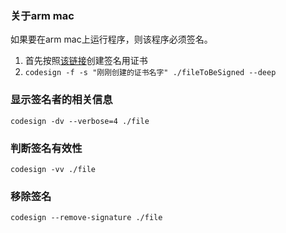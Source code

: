 ### 关于arm mac
如果要在arm mac上运行程序，则该程序必须签名。
1. 首先按照[该链接](https://support.apple.com/en-gb/guide/keychain-access/kyca8916/mac)创建签名用证书
2. `codesign -f -s "刚刚创建的证书名字" ./fileToBeSigned --deep`

### 显示签名者的相关信息
`codesign -dv --verbose=4 ./file`

### 判断签名有效性
`codesign -vv ./file`

### 移除签名
`codesign --remove-signature ./file`